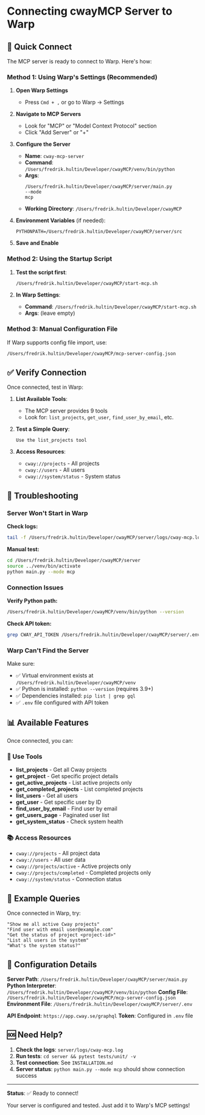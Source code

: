 # Connecting cwayMCP Server to Warp

## 🚀 Quick Connect

The MCP server is ready to connect to Warp. Here's how:

### Method 1: Using Warp's Settings (Recommended)

1. **Open Warp Settings**
   - Press `Cmd + ,` or go to Warp → Settings

2. **Navigate to MCP Servers**
   - Look for "MCP" or "Model Context Protocol" section
   - Click "Add Server" or "+"

3. **Configure the Server**
   - **Name**: `cway-mcp-server`
   - **Command**: `/Users/fredrik.hultin/Developer/cwayMCP/venv/bin/python`
   - **Args**: 
     ```
     /Users/fredrik.hultin/Developer/cwayMCP/server/main.py
     --mode
     mcp
     ```
   - **Working Directory**: `/Users/fredrik.hultin/Developer/cwayMCP`

4. **Environment Variables** (if needed):
   ```
   PYTHONPATH=/Users/fredrik.hultin/Developer/cwayMCP/server/src
   ```

5. **Save and Enable**

### Method 2: Using the Startup Script

1. **Test the script first**:
   ```bash
   /Users/fredrik.hultin/Developer/cwayMCP/start-mcp.sh
   ```

2. **In Warp Settings**:
   - **Command**: `/Users/fredrik.hultin/Developer/cwayMCP/start-mcp.sh`
   - **Args**: (leave empty)

### Method 3: Manual Configuration File

If Warp supports config file import, use:
```bash
/Users/fredrik.hultin/Developer/cwayMCP/mcp-server-config.json
```

## ✅ Verify Connection

Once connected, test in Warp:

1. **List Available Tools**:
   - The MCP server provides 9 tools
   - Look for: `list_projects`, `get_user`, `find_user_by_email`, etc.

2. **Test a Simple Query**:
   ```
   Use the list_projects tool
   ```

3. **Access Resources**:
   - `cway://projects` - All projects
   - `cway://users` - All users
   - `cway://system/status` - System status

## 🔧 Troubleshooting

### Server Won't Start in Warp

**Check logs:**
```bash
tail -f /Users/fredrik.hultin/Developer/cwayMCP/server/logs/cway-mcp.log
```

**Manual test:**
```bash
cd /Users/fredrik.hultin/Developer/cwayMCP/server
source ../venv/bin/activate
python main.py --mode mcp
```

### Connection Issues

**Verify Python path:**
```bash
/Users/fredrik.hultin/Developer/cwayMCP/venv/bin/python --version
```

**Check API token:**
```bash
grep CWAY_API_TOKEN /Users/fredrik.hultin/Developer/cwayMCP/server/.env
```

### Warp Can't Find the Server

Make sure:
- ✅ Virtual environment exists at `/Users/fredrik.hultin/Developer/cwayMCP/venv`
- ✅ Python is installed: `python --version` (requires 3.9+)
- ✅ Dependencies installed: `pip list | grep gql`
- ✅ `.env` file configured with API token

## 📊 Available Features

Once connected, you can:

### 🔨 Use Tools
- **list_projects** - Get all Cway projects
- **get_project** - Get specific project details
- **get_active_projects** - List active projects only
- **get_completed_projects** - List completed projects
- **list_users** - Get all users
- **get_user** - Get specific user by ID
- **find_user_by_email** - Find user by email
- **get_users_page** - Paginated user list
- **get_system_status** - Check system health

### 📚 Access Resources
- `cway://projects` - All project data
- `cway://users` - All user data
- `cway://projects/active` - Active projects only
- `cway://projects/completed` - Completed projects only
- `cway://system/status` - Connection status

## 🎯 Example Queries

Once connected in Warp, try:

```
"Show me all active Cway projects"
"Find user with email user@example.com"
"Get the status of project <project-id>"
"List all users in the system"
"What's the system status?"
```

## 📝 Configuration Details

**Server Path**: `/Users/fredrik.hultin/Developer/cwayMCP/server/main.py`
**Python Interpreter**: `/Users/fredrik.hultin/Developer/cwayMCP/venv/bin/python`
**Config File**: `/Users/fredrik.hultin/Developer/cwayMCP/mcp-server-config.json`
**Environment File**: `/Users/fredrik.hultin/Developer/cwayMCP/server/.env`

**API Endpoint**: `https://app.cway.se/graphql`
**Token**: Configured in `.env` file

## 🆘 Need Help?

1. **Check the logs**: `server/logs/cway-mcp.log`
2. **Run tests**: `cd server && pytest tests/unit/ -v`
3. **Test connection**: See `INSTALLATION.md`
4. **Server status**: `python main.py --mode mcp` should show connection success

---

**Status**: ✅ Ready to connect!

Your server is configured and tested. Just add it to Warp's MCP settings!
